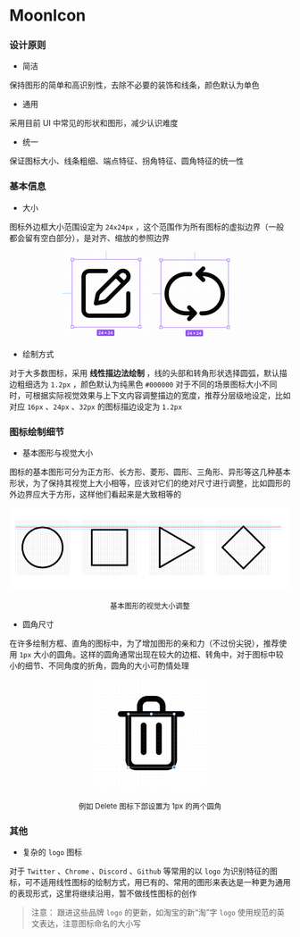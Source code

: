 # MoonIcon

### 设计原则

- 简洁

保持图形的简单和高识别性，去除不必要的装饰和线条，颜色默认为单色

- 通用

采用目前 UI 中常见的形状和图形，减少认识难度

- 统一 

保证图标大小、线条粗细、端点特征、拐角特征、圆角特征的统一性

### 基本信息

- 大小

图标外边框大小范围设定为 `24x24px` ，这个范围作为所有图标的虚拟边界（一般都会留有空白部分），是对齐、缩放的参照边界

<div align="center">
    <img src="./images/edit.png" alt="">
    <img src="./images/refresh.png" alt="">
</div>

- 绘制方式

对于大多数图标，采用 **线性描边法绘制** ，线的头部和转角形状选择圆弧，默认描边粗细选为 `1.2px` ，颜色默认为纯黑色 `#000000` 
对于不同的场景图标大小不同时，可根据实际视觉效果与上下文内容调整描边的宽度，推荐分层级地设定，比如对应 `16px` 、`24px` 、`32px` 的图标描边设定为 `1.2px`

### 图标绘制细节

- 基本图形与视觉大小

图标的基本图形可分为正方形、长方形、菱形、圆形、三角形、异形等这几种基本形状，为了保持其视觉上大小相等，应该对它们的绝对尺寸进行调整，比如圆形的外边界应大于方形，这样他们看起来是大致相等的

<div align="center">
    <img src="./images/size.png" alt="">
    <p style="font-size: 13px;">基本图形的视觉大小调整</p>
</div>

- 圆角尺寸

在许多绘制方框、直角的图标中，为了增加图形的亲和力（不过份尖锐），推荐使用 `1px` 大小的圆角。这样的圆角通常出现在较大的边框、转角中，对于图标中较小的细节、不同角度的折角，圆角的大小可酌情处理

<div align="center">
    <img src="./images/delete.png" alt="">
    <p style="font-size: 13px;">例如 Delete 图标下部设置为 1px 的两个圆角</p>
</div>

### 其他

- 复杂的 `logo` 图标

对于 `Twitter` 、`Chrome` 、`Discord` 、`Github` 等常用的以 `logo` 为识别特征的图标，可不适用线性图标的绘制方式，用已有的、常用的图形来表达是一种更为通用的表现形式，这里将继续沿用，暂不做线性图标的创作

> 注意：
> 跟进这些品牌 `logo` 的更新，如淘宝的新“淘”字 `logo` 
> 使用规范的英文表达，注意图标命名的大小写


